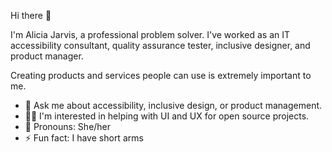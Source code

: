 Hi there 👋

I'm Alicia Jarvis, a professional problem solver. I've worked as an IT accessibility consultant, quality assurance tester, inclusive designer, and product manager.

Creating products and services people can use is extremely important to me.

- 💬 Ask me about accessibility, inclusive design, or product management.
- 👯‍♀️ I'm interested in helping with UI and UX for open source projects.
- 🙌 Pronouns: She/her
- ⚡ Fun fact: I have short arms
<!--
**AliciaJarvis/AliciaJarvis** is a ✨ _special_ ✨ repository because its `README.md` (this file) appears on your GitHub profile.

Here are some ideas to get you started:

- 🔭 I’m currently working on ...
- 🌱 I’m currently learning ...
- 👯 I’m looking to collaborate on ...
- 🤔 I’m looking for help with ...
- 💬 Ask me about ...
- 📫 How to reach me: ...
- 😄 Pronouns: ...
- ⚡ Fun fact: ...
-->
